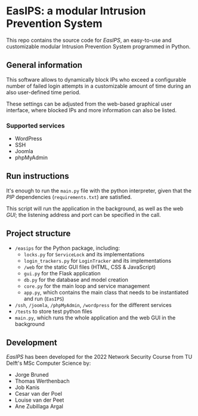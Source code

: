 # EasIPS: a modular Intrusion Prevention System

This repo contains the source code for *EasIPS*, an easy-to-use and customizable modular Intrusion Prevention System programmed in Python.

## General information

This software allows to dynamically block IPs who exceed a configurable number of failed login attempts in a customizable amount of time during an also user-defined time period.

These settings can be adjusted from the web-based graphical user interface, where blocked IPs and more information can also be listed.

### Supported services

- WordPress
- SSH
- Joomla
- phpMyAdmin

## Run instructions

It's enough to run the `main.py` file with the python interpreter, given that the *PIP* dependencies (`requirements.txt`) are satisfied.

This script will run the application in the background, as well as the web *GUI*; the listening address and port can be specified in the call.

## Project structure

- `/easips` for the Python package, including:
    - `locks.py` for `ServiceLock` and its implementations
    - `login_trackers.py` for `LoginTracker` and its implementations
    - `/web` for the static GUI files (HTML, CSS & JavaScript)
    - `gui.py` for the Flask application
    - `db.py` for the database and model creation
    - `core.py` for the main loop and service management
    - `app.py`, which contains the main class that needs to be instantiated and run (`EasIPS`)
- `/ssh`, `/joomla`, `/phpMyAdmin`, `/wordpress` for the different services
- `/tests` to store test python files
- `main.py`, which runs the whole application and the web GUI in the background

## Development

*EasIPS* has been developed for the 2022 Network Security Course from TU Delft's MSc Computer Science by:

- Jorge Bruned
- Thomas Werthenbach
- Job Kanis
- Cesar van der Poel
- Louise van der Peet
- Ane Zubillaga Argal
